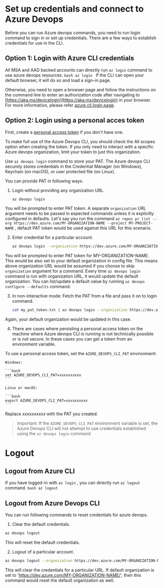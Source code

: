 # Set up credentials and connect to Azure Devops

Before you can run Azure devops commands, you need to run login command to sign in or set up credentials. There are a few ways to establish credentials for use in the CLI.


## Option 1: Login with Azure CLI credentials
All MSA and AAD backed accounts can directly run `az login` command to use azure devops resources.
    ```bash
    az login
    ```
If the CLI can open your default browser, it will do so and load a sign-in page.

Otherwise, you need to open a browser page and follow the instructions on the command line to enter an authorization code after navigating to [https://aka.ms/devicelogin](https://aka.ms/devicelogin) in your browser.
For more information, please refer [azure cli login page](https://docs.microsoft.com/en-us/cli/azure/authenticate-azure-cli?view=azure-cli-latest).


## Option 2: Login using a personal acces token
 
First, create a [personal access token](https://docs.microsoft.com/en-us/azure/devops/organizations/accounts/use-personal-access-tokens-to-authenticate?view=vsts) if you don't have one. 

To make full use of the Azure Devops CLI, you should check the All scopes option when creating the token. If you only need to interact with a specific Azure devops organization, limit your token to just this organization.

Use `az devops login` command to store your PAT. The Azure devops CLI securely stores credentials in the Credential Manager (on Windows), Keychain (on macOS), or user protected file (on Linux).

You can provide PAT in following ways.

1. Login without providing any organization URL. 
    ```bash
    az devops login
    ```
You will be prompted to enter PAT token. A separate `organization` URL argument needs to be passed in expected commands unless it is explicitly configured in defaults. 
Let's say you run the command `az repos pr list --org https://dev.azure.com/MY-ORGANIZATION-NAME --project MY-PROJECT-NAME` , default PAT token would be used against this URL for this scenario. 

2. Enter credential for a particular account.
    ```bash
    az devops login --organization https://dev.azure.com/MY-ORGANIZATION-NAME/
    ```
You will be prompted to enter PAT token for MY-ORGANIZATION-NAME. This would be also set to your default organization in config file. This means above organization URL would be assumed if you choose to skip `organization` argument for a command.
Every time `az devops login` command is run with organization URL, it would update the default organization. You can list/update a default value by running `az devops configure --defaults` command.

3. In non-interactive mode: Fetch the PAT from a file and pass it on to login command.
    ```bash
    cat my_pat_token.txt | az devops login --organization https://dev.azure.com/MY-ORGANIZATION-NAME/
    ```
Again, your default organization would be updated in this case.

4. There are cases where persisting a personal access token on the machine where Azure devops CLI is running is not technically possible or is not secure. In these cases you can get a token from an environment variable.

To use a personal access token, set the `AZURE_DEVOPS_CLI_PAT` environment:

    Windows:

    ```bash
    set AZURE_DEVOPS_CLI_PAT=xxxxxxxxxx
    ```

    Linux or macOS:

    ```bash
    export AZURE_DEVOPS_CLI_PAT=xxxxxxxxxx
    ```

Replace *xxxxxxxxxx* with the PAT you created.

> Important: If the `AZURE_DEVOPS_CLI_PAT` environment variable is set, the Azure Devops CLI will not attempt to use credentials established using the `az devops login` command.


# Logout


## Logout from Azure CLI

If you have logged-in with `az login` , you can directly run `az logout` command.
    ```bash
    az logout
    ```

## Logout from Azure Devops CLI

You can run following commands to reset credentials for azure devops.

1. Clear the default credentials.
```bash
az devops logout
```
This will reset the default credentials.

2. Logout of a particular account.
```bash
az devops logout --organization https://dev.azure.com/MY-ORGANIZATION-NAME/
```
This will clear the credentials for a particular URL. If default organization is set to 'https://dev.azure.com/MY-ORGANIZATION-NAME/', then this command would reset the default organization as well.  

 


